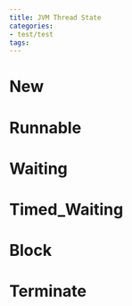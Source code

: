 ```yaml
---
title: JVM Thread State
categories:
- test/test
tags:
---
```


# New
# Runnable
# Waiting
# Timed_Waiting
# Block
# Terminate
